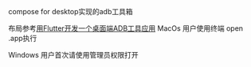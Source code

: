 compose for desktop实现的adb工具箱

布局参考[用Flutter开发一个桌面端ADB工具应用](https://github.com/EaniaHuui/android_tool)
MacOs 用户使用终端 open .app执行

Windows 用户首次请使用管理员权限打开